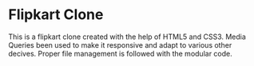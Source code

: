 # Flipkart Clone
This is a flipkart clone created with the help of HTML5 and CSS3.
Media Queries been used to make it responsive and adapt to various other decives.
Proper file management is followed with the modular code.
